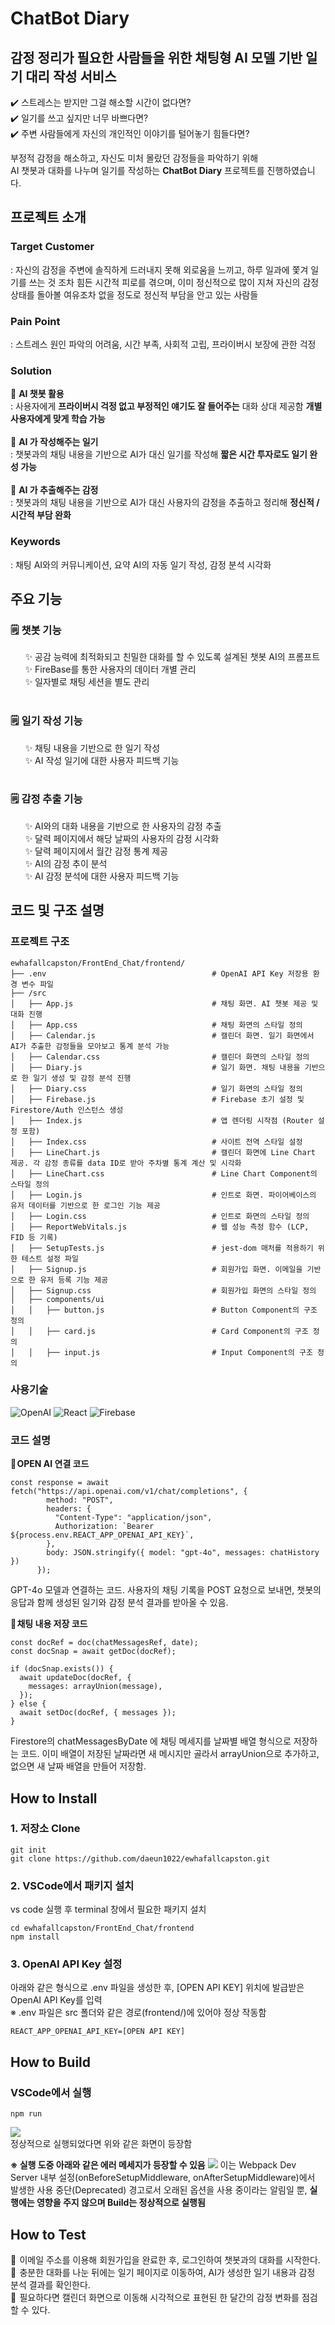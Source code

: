 # **ChatBot Diary**
## 감정 정리가 필요한 사람들을 위한 채팅형 AI 모델 기반 일기 대리 작성 서비스
✔️ 스트레스는 받지만 그걸 해소할 시간이 없다면? <br>
✔️ 일기를 쓰고 싶지만 너무 바쁘다면? <br>
✔️ 주변 사람들에게 자신의 개인적인 이야기를 털어놓기 힘들다면? <br>

부정적 감정을 해소하고, 자신도 미처 몰랐던 감정들을 파악하기 위해<br>
AI 챗봇과 대화를 나누며 일기를 작성하는 **ChatBot Diary** 프로젝트를 진행하였습니다.

## 프로젝트 소개
### Target Customer
: 자신의 감정을 주변에 솔직하게 드러내지 못해 외로움을 느끼고, 하루 일과에 쫓겨 일기를 쓰는 것 조차 힘든 시간적 피로를 겪으며, 이미 정신적으로 많이 지쳐 자신의 감정 상태를 돌아볼 여유조차 없을 정도로 정신적 부담을 안고 있는 사람들

### Pain Point
: 스트레스 원인 파악의 어려움, 시간 부족, 사회적 고립, 프라이버시 보장에 관한 걱정

### Solution
💚 **AI 챗봇 활용** <br>
: 사용자에게 **프라이버시 걱정 없고 부정적인 얘기도 잘 들어주는** 대화 상대 제공함 **개별 사용자에게 맞게 학습 가능** <br><br>
💚 **AI 가 작성해주는 일기** <br>
: 챗봇과의 채팅 내용을 기반으로 AI가 대신 일기를 작성해 **짧은 시간 투자로도 일기 완성 가능** <br><br>
💚 **AI 가 추출해주는 감정** <br>
: 챗봇과의 채팅 내용을 기반으로 AI가 대신 사용자의 감정을 추출하고 정리해 **정신적 / 시간적 부담 완화** <br>
  
### Keywords
: 채팅 AI와의 커뮤니케이션, 요약 AI의 자동 일기 작성, 감정 분석 시각화

## 주요 기능
### 🗒️ **챗봇 기능**
&nbsp;&nbsp;&nbsp;&nbsp;&nbsp; ✨ 공감 능력에 최적화되고 친밀한 대화를 할 수 있도록 설계된 챗봇 AI의 프롬프트 <br>
&nbsp;&nbsp;&nbsp;&nbsp;&nbsp; ✨ FireBase를 통한 사용자의 데이터 개별 관리 <br>
&nbsp;&nbsp;&nbsp;&nbsp;&nbsp; ✨ 일자별로 채팅 세션을 별도 관리 <br><br>
  
### 🗒️ **일기 작성 기능** 
&nbsp;&nbsp;&nbsp;&nbsp;&nbsp; ✨ 채팅 내용을 기반으로 한 일기 작성 <br>
&nbsp;&nbsp;&nbsp;&nbsp;&nbsp; ✨ AI 작성 일기에 대한 사용자 피드백 기능 <br><br>
  
### 🗒️ **감정 추출 기능** 
&nbsp;&nbsp;&nbsp;&nbsp;&nbsp; ✨ AI와의 대화 내용을 기반으로 한 사용자의 감정 추출 <br>
&nbsp;&nbsp;&nbsp;&nbsp;&nbsp; ✨ 달력 페이지에서 해당 날짜의 사용자의 감정 시각화 <br>
&nbsp;&nbsp;&nbsp;&nbsp;&nbsp; ✨ 달력 페이지에서 월간 감정 통계 제공 <br>
&nbsp;&nbsp;&nbsp;&nbsp;&nbsp; ✨ AI의 감정 추이 분석 <br>
&nbsp;&nbsp;&nbsp;&nbsp;&nbsp; ✨ AI 감정 분석에 대한 사용자 피드백 기능 <br>

## 코드 및 구조 설명
### 프로젝트 구조
```
ewhafallcapston/FrontEnd_Chat/frontend/
├── .env                                     # OpenAI API Key 저장용 환경 변수 파일
├── /src
│   ├── App.js                               # 채팅 화면. AI 챗봇 제공 및 대화 진행
│   ├── App.css                              # 채팅 화면의 스타일 정의
│   ├── Calendar.js                          # 캘린더 화면. 일기 화면에서 AI가 추출한 감정들을 모아보고 통계 분석 가능
│   ├── Calendar.css                         # 캘린더 화면의 스타일 정의
│   ├── Diary.js                             # 일기 화면. 채팅 내용을 기반으로 한 일기 생성 및 감정 분석 진행
│   ├── Diary.css                            # 일기 화면의 스타일 정의
│   ├── Firebase.js                          # Firebase 초기 설정 및 Firestore/Auth 인스턴스 생성
│   ├── Index.js                             # 앱 렌더링 시작점 (Router 설정 포함)
│   ├── Index.css                            # 사이트 전역 스타일 설정
│   ├── LineChart.js                         # 캘린더 화면에 Line Chart 제공. 각 감정 종류를 data ID로 받아 주차별 통계 계산 및 시각화
│   ├── LineChart.css                        # Line Chart Component의 스타일 정의
│   ├── Login.js                             # 인트로 화면. 파이어베이스의 유저 데이터를 기반으로 한 로그인 기능 제공
│   ├── Login.css                            # 인트로 화면의 스타일 정의
│   ├── ReportWebVitals.js                   # 웹 성능 측정 함수 (LCP, FID 등 기록)
│   ├── SetupTests.js                        # jest-dom 매처를 적용하기 위한 테스트 설정 파일
│   ├── Signup.js                            # 회원가입 화면. 이메일을 기반으로 한 유저 등록 기능 제공
│   ├── Signup.css                           # 회원가입 화면의 스타일 정의
│   ├── components/ui                                     
│   │   ├── button.js                        # Button Component의 구조 정의
│   │   ├── card.js                          # Card Component의 구조 정의
│   │   ├── input.js                         # Input Component의 구조 정의
```

### 사용기술
![OpenAI](https://img.shields.io/badge/OpenAI-412991?style=flat&logo=openai&logoColor=white)
![React](https://img.shields.io/badge/React-61DAFB?style=flat&logo=react&logoColor=black)
![Firebase](https://img.shields.io/badge/Firebase-FFCA28?style=flat&logo=firebase&logoColor=black)

### 코드 설명
🌟 **OPEN AI 연결 코드** 
```
const response = await fetch("https://api.openai.com/v1/chat/completions", {
        method: "POST",
        headers: {
          "Content-Type": "application/json",
          Authorization: `Bearer ${process.env.REACT_APP_OPENAI_API_KEY}`,
        },
        body: JSON.stringify({ model: "gpt-4o", messages: chatHistory })
      });
```
GPT-4o 모델과 연결하는 코드. 사용자의 채팅 기록을 POST 요청으로 보내면, 챗봇의 응답과 함께 생성된 일기와 감정 분석 결과를 받아올 수 있음.
<br>

🌟 **채팅 내용 저장 코드** 
```
const docRef = doc(chatMessagesRef, date);
const docSnap = await getDoc(docRef);

if (docSnap.exists()) {
  await updateDoc(docRef, {
    messages: arrayUnion(message),
  });
} else {
  await setDoc(docRef, { messages });
}
```
Firestore의 chatMessagesByDate 에 채팅 메세지를 날짜별 배열 형식으로 저장하는 코드. 이미 배열이 저장된 날짜라면 새 메시지만 골라서 arrayUnion으로 추가하고, 없으면 새 날짜 배열을 만들어 저장함.
<br>

## How to Install
### 1. 저장소 Clone
```
git init
git clone https://github.com/daeun1022/ewhafallcapston.git
```

### 2. VSCode에서 패키지 설치
vs code 실행 후 terminal 창에서 필요한 패키지 설치
```
cd ewhafallcapston/FrontEnd_Chat/frontend
npm install
```

### 3. OpenAI API Key 설정
아래와 같은 형식으로 .env 파일을 생성한 후, [OPEN API KEY] 위치에 발급받은 OpenAI API Key를 입력<br>
※ .env 파일은 src 폴더와 같은 경로(frontend/)에 있어야 정상 작동함
```
REACT_APP_OPENAI_API_KEY=[OPEN API KEY]
```

## How to Build
### VSCode에서 실행
```
npm run
```
<img src=https://github.com/daeun1022/ewhafallcapston/blob/main/Images/%EC%8B%A4%ED%96%89_%EC%84%B1%EA%B3%B5.png> <br> 정상적으로 실행되었다면 위와 같은 화면이 등장함

**※ 실행 도중 아래와 같은 에러 메세지가 등장할 수 있음**
<img src=https://github.com/daeun1022/ewhafallcapston/blob/main/Images/%EC%8B%A4%ED%96%89_%EC%97%90%EB%9F%AC%EB%A9%94%EC%84%B8%EC%A7%80.png>
이는 Webpack Dev Server 내부 설정(onBeforeSetupMiddleware, onAfterSetupMiddleware)에서 발생한 사용 중단(Deprecated) 경고로서 오래된 옵션을 사용 중이라는 알림일 뿐, **실행에는 영향을 주지 않으며 Build는 정상적으로 실행됨**

## How to Test
📌  이메일 주소를 이용해 회원가입을 완료한 후, 로그인하여 챗봇과의 대화를 시작한다.<br>
📌  충분한 대화를 나눈 뒤에는 일기 페이지로 이동하여, AI가 생성한 일기 내용과 감정 분석 결과를 확인한다.<br>
📌  필요하다면 캘린더 화면으로 이동해 시각적으로 표현된 한 달간의 감정 변화를 점검할 수 있다.
